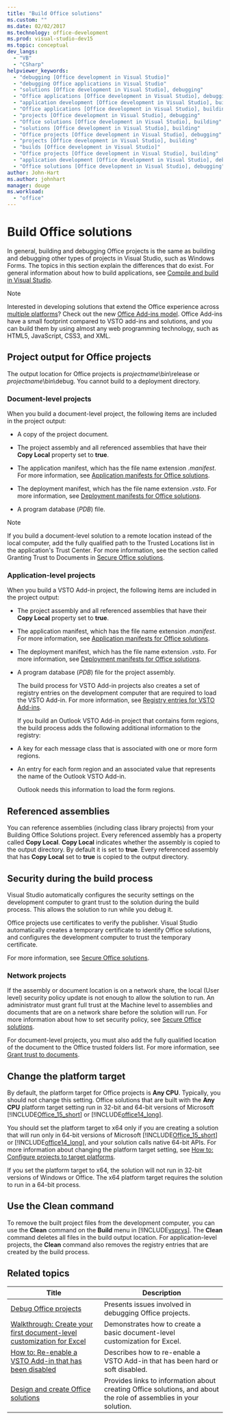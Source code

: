 ```yaml
---
title: "Build Office solutions"
ms.custom: ""
ms.date: 02/02/2017
ms.technology: office-development
ms.prod: visual-studio-dev15
ms.topic: conceptual
dev_langs:
  - "VB"
  - "CSharp"
helpviewer_keywords:
  - "debugging [Office development in Visual Studio]"
  - "debugging Office applications in Visual Studio"
  - "solutions [Office development in Visual Studio], debugging"
  - "Office applications [Office development in Visual Studio], debugging"
  - "application development [Office development in Visual Studio], building"
  - "Office applications [Office development in Visual Studio], building"
  - "projects [Office development in Visual Studio], debugging"
  - "Office solutions [Office development in Visual Studio], building"
  - "solutions [Office development in Visual Studio], building"
  - "Office projects [Office development in Visual Studio], debugging"
  - "projects [Office development in Visual Studio], building"
  - "builds [Office development in Visual Studio]"
  - "Office projects [Office development in Visual Studio], building"
  - "application development [Office development in Visual Studio], debugging"
  - "Office solutions [Office development in Visual Studio], debugging"
author: John-Hart
ms.author: johnhart
manager: douge
ms.workload:
  - "office"
---
```

# Build Office solutions
  In general, building and debugging Office projects is the same as building and debugging other types of projects in Visual Studio, such as Windows Forms. The topics in this section explain the differences that do exist. For general information about how to build applications, see [Compile and build in Visual Studio](../ide/compiling-and-building-in-visual-studio.md).

> [!NOTE]
>  Interested in developing solutions that extend the Office experience across [multiple platforms](https://dev.office.com/add-in-availability)? Check out the new [Office Add-ins model](https://dev.office.com/docs/add-ins/overview/office-add-ins). Office Add-ins have a small footprint compared to VSTO add-ins and solutions, and you can build them by using almost any web programming technology, such as HTML5, JavaScript, CSS3, and XML.

## Project output for Office projects
 The output location for Office projects is *projectname*\bin\release or *projectname*\bin\debug. You cannot build to a deployment directory.

### Document-level projects
 When you build a document-level project, the following items are included in the project output:

-   A copy of the project document.

-   The project assembly and all referenced assemblies that have their **Copy Local** property set to **true**.

-   The application manifest, which has the file name extension *.manifest*. For more information, see [Application manifests for Office solutions](../vsto/application-manifests-for-office-solutions.md).

-   The deployment manifest, which has the file name extension *.vsto*. For more information, see [Deployment manifests for Office solutions](../vsto/deployment-manifests-for-office-solutions.md).

-   A program database (*PDB*) file.

> [!NOTE]
>  If you build a document-level solution to a remote location instead of the local computer, add the fully qualified path to the Trusted Locations list in the application's Trust Center. For more information, see the section called Granting Trust to Documents in [Secure Office solutions](../vsto/securing-office-solutions.md).

### Application-level projects
 When you build a VSTO Add-in project, the following items are included in the project output:

- The project assembly and all referenced assemblies that have their **Copy Local** property set to **true**.

- The application manifest, which has the file name extension *.manifest*. For more information, see [Application manifests for Office solutions](../vsto/application-manifests-for-office-solutions.md).

- The deployment manifest, which has the file name extension *.vsto*. For more information, see [Deployment manifests for Office solutions](../vsto/deployment-manifests-for-office-solutions.md).

- A program database (*PDB*) file for the project assembly.

  The build process for VSTO Add-in projects also creates a set of registry entries on the development computer that are required to load the VSTO Add-in. For more information, see [Registry entries for VSTO Add-ins](../vsto/registry-entries-for-vsto-add-ins.md).

  If you build an Outlook VSTO Add-in project that contains form regions, the build process adds the following additional information to the registry:

- A key for each message class that is associated with one or more form regions.

- An entry for each form region and an associated value that represents the name of the Outlook VSTO Add-in.

  Outlook needs this information to load the form regions.

## Referenced assemblies
 You can reference assemblies (including class library projects) from your Building Office Solutions project. Every referenced assembly has a property called **Copy Local**. **Copy Local** indicates whether the assembly is copied to the output directory. By default it is set to **true**. Every referenced assembly that has **Copy Local** set to **true** is copied to the output directory.

## Security during the build process
 Visual Studio automatically configures the security settings on the development computer to grant trust to the solution during the build process. This allows the solution to run while you debug it.

 Office projects use certificates to verify the publisher. Visual Studio automatically creates a temporary certificate to identify Office solutions, and configures the development computer to trust the temporary certificate.

 For more information, see [Secure Office solutions](../vsto/securing-office-solutions.md).

### Network projects
 If the assembly or document location is on a network share, the local (User level) security policy update is not enough to allow the solution to run. An administrator must grant full trust at the Machine level to assemblies and documents that are on a network share before the solution will run. For more information about how to set security policy, see [Secure Office solutions](../vsto/securing-office-solutions.md).

 For document-level projects, you must also add the fully qualified location of the document to the Office trusted folders list. For more information, see [Grant trust to documents](../vsto/granting-trust-to-documents.md).

## Change the platform target
 By default, the platform target for Office projects is **Any CPU**. Typically, you should not change this setting. Office solutions that are built with the **Any CPU** platform target setting run in 32-bit and 64-bit versions of Microsoft [!INCLUDE[Office_15_short](../vsto/includes/office-15-short-md.md)] or [!INCLUDE[office14_long](../vsto/includes/office14-long-md.md)].

 You should set the platform target to x64 only if you are creating a solution that will run only in 64-bit versions of Microsoft [!INCLUDE[Office_15_short](../vsto/includes/office-15-short-md.md)] or [!INCLUDE[office14_long](../vsto/includes/office14-long-md.md)], and your solution calls native 64-bit APIs. For more information about changing the platform target setting, see [How to: Configure projects to target platforms](../ide/how-to-configure-projects-to-target-platforms.md).

 If you set the platform target to x64, the solution will not run in 32-bit versions of Windows or Office. The x64 platform target requires the solution to run in a 64-bit process.

## Use the Clean command
 To remove the built project files from the development computer, you can use the **Clean** command on the **Build** menu in [!INCLUDE[vsprvs](../sharepoint/includes/vsprvs-md.md)]. The **Clean** command deletes all files in the build output location. For application-level projects, the **Clean** command also removes the registry entries that are created by the build process.

## Related topics

|Title|Description|
|-----------|-----------------|
|[Debug Office projects](../vsto/debugging-office-projects.md)|Presents issues involved in debugging Office projects.|
|[Walkthrough: Create your first document-level customization for Excel](../vsto/walkthrough-creating-your-first-document-level-customization-for-excel.md)|Demonstrates how to create a basic document-level customization for Excel.|
|[How to: Re-enable a VSTO Add-in that has been disabled](../vsto/how-to-re-enable-a-vsto-add-in-that-has-been-disabled.md)|Describes how to re-enable a VSTO Add-in that has been hard or soft disabled.|
|[Design and create Office solutions](../vsto/designing-and-creating-office-solutions.md)|Provides links to information about creating Office solutions, and about the role of assemblies in your solution.|
